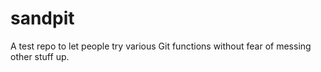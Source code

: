 sandpit
=======

A test repo to let people try various Git functions without fear of messing other stuff up.